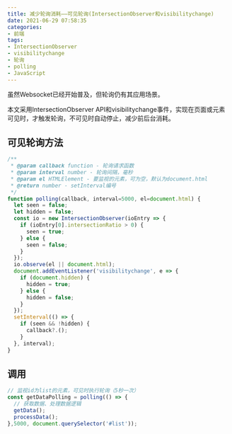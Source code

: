 ```yaml
---
title: 减少轮询消耗——可见轮询(IntersectionObserver和visibilitychange)
date: 2021-06-29 07:58:35
categories:
- 前端
tags:
- IntersectionObserver
- visibilitychange
- 轮询
- polling
- JavaScript
---
```


虽然Websocket已经开始普及，但轮询仍有其应用场景。

本文采用IntersectionObserver API和visibilitychange事件，实现在页面或元素可见时，才触发轮询，不可见时自动停止，减少前后台消耗。

<!-- more -->

## 可见轮询方法

``` js
/**
 * @param callback function - 轮询请求函数
 * @param interval number - 轮询间隔，毫秒
 * @param el HTMLElement - 要监视的元素，可为空，默认为document.html
 * @return number - setInterval编号
 */
function polling(callback, interval=5000, el=document.html) {
  let seen = false;
  let hidden = false;
  const io = new IntersectionObserver(ioEntry => {
    if (ioEntry[0].intersectionRatio > 0) {
      seen = true;
    } else {
      seen = false;
    }
  });
  io.observe(el || document.html);
  document.addEventListener('visibilitychange', e => {
    if (document.hidden) {
      hidden = true;
    } else {
      hidden = false;
    }
  });
  setInterval(() => {
    if (seen && !hidden) {
      callback?.();
    }
  }, interval);
}
```

## 调用

``` js
// 监视id为list的元素，可见时执行轮询（5秒一次）
const getDataPolling = polling(() => {
  // 获取数据、处理数据逻辑
  getData();
  processData();
},5000, document.querySelector('#list'));
```
